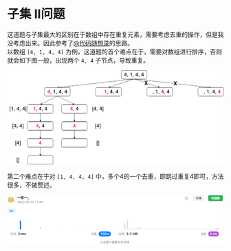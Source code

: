 # 子集 II问题
这道题与子集最大的区别在于数组中存在重复元素，需要考虑去重的操作，但是我没考虑出来。因此参考了[@代码随想录](https://www.bilibili.com/video/BV1vm4y1F71J/?spm_id_from=333.788&vd_source=9c364d9aa07f4d54211f586cd1257691)的思路。  
以数组 `[4, 1, 4, 4]` 为例，这道题的首个难点在于，需要对数组进行排序，否则就会如下图一般，出现两个 `4, 4` 子节点，导致重复。  

![img.png](img.png)  

第二个难点在于对 `[1, 4, 4, 4]` 中，多个4的一个去重，即跳过重复4即可，方法很多，不做赘述。  

![img_1.png](img_1.png)